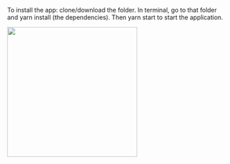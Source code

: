 To install the app: clone/download the folder. In terminal, go to that folder and yarn install (the dependencies). Then yarn start to start the application.

<img src="https://media.giphy.com/media/9A5ceklvEJvvGyDrI6/giphy.gif"  width="300"/>
